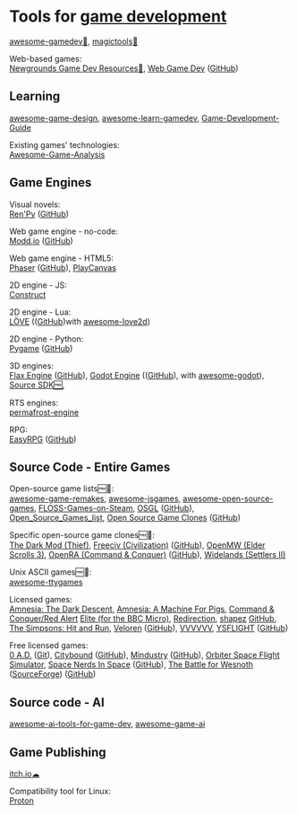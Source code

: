 
# Tools for [game development](https://trendless.tech/game-dev/)

[awesome-gamedev💩](https://github.com/Calinou/awesome-gamedev),
[magictools💩](https://github.com/ellisonleao/magictools)

Web-based games:  
[Newgrounds Game Dev Resources💩](https://www.newgrounds.com/wiki/creator-resources/game-dev-resources),
[Web Game Dev](https://www.webgamedev.com/) ([GitHub](https://github.com/verekia/webgamedev))

## Learning

[awesome-game-design](https://github.com/Roobyx/awesome-game-design),
[awesome-learn-gamedev](https://github.com/notpresident35/awesome-learn-gamedev),
[Game-Development-Guide](https://github.com/mikeroyal/Game-Development-Guide)

Existing games' technologies:  
[Awesome-Game-Analysis](https://github.com/OTFCG/Awesome-Game-Analysis)

## Game Engines

Visual novels:  
[Ren'Py](https://www.renpy.org/) ([GitHub](https://github.com/renpy/renpy))

Web game engine - no-code:  
[Modd.io](https://www.modd.io/) ([GitHub](https://github.com/moddio/moddio2))

Web game engine - HTML5:  
[Phaser](https://phaser.io/) ([GitHub](https://github.com/phaserjs/phaser)),
[PlayCanvas](https://playcanvas.com/)

2D engine - JS:  
[Construct](https://www.construct.net/en)

2D engine - Lua:  
[LÖVE](https://love2d.org/) (([GitHub](https://github.com/love2d/love))with [awesome-love2d](https://github.com/love2d-community/awesome-love2d))

2D engine - Python:  
[Pygame](https://www.pygame.org/) ([GitHub](https://github.com/pygame/pygame))

3D engines:  
[Flax Engine](https://flaxengine.com/) ([GitHub](https://github.com/FlaxEngine/FlaxEngine)),
[Godot Engine](https://godotengine.org/) (([GitHub](https://github.com/godotengine/godot)), with [awesome-godot](https://github.com/godotengine/awesome-godot)),
[Source SDK🆓](https://developer.valvesoftware.com/wiki/SDK_Installation),

RTS engines:  
[permafrost-engine](https://github.com/eduard-permyakov/permafrost-engine)

RPG:  
[EasyRPG](https://easyrpg.org/) ([GitHub](https://github.com/EasyRPG/))

## Source Code - Entire Games

Open-source game lists🆓💩:  
[awesome-game-remakes](https://github.com/radek-sprta/awesome-game-remakes),
[awesome-jsgames](https://github.com/proyecto26/awesome-jsgames),
[awesome-open-source-games](https://github.com/michelpereira/awesome-open-source-games),
[FLOSS-Games-on-Steam](https://github.com/Poussinou/FLOSS-Games-on-Steam),
[OSGL](https://trilarion.github.io/opensourcegames/) ([GitHub](https://github.com/Trilarion/opensourcegames)),
[Open_Source_Games_list](https://github.com/Zakaria-ouertani/Open_Source_Games_list),
[Open Source Game Clones](https://osgameclones.com/) ([GitHub](https://github.com/opengaming/osgameclones/))

Specific open-source game clones🆓💩:  
[The Dark Mod (Thief)](https://www.thedarkmod.com/),
[Freeciv (Civilization)](https://www.freeciv.org/) ([GitHub](https://github.com/freeciv/)),
[OpenMW (Elder Scrolls 3)](https://gitlab.com/OpenMW/openmw),
[OpenRA (Command & Conquer)](https://www.openra.net/) ([GitHub](https://github.com/OpenRA/OpenRA)),
[Widelands (Settlers II)](https://www.widelands.org/)

Unix ASCII games🆓💩:  
[awesome-ttygames](https://github.com/ligurio/awesome-ttygames)

Licensed games:  
[Amnesia: The Dark Descent](https://github.com/FrictionalGames/AmnesiaTheDarkDescent),
[Amnesia: A Machine For Pigs](https://github.com/FrictionalGames/AmnesiaAMachineForPigs),
[Command & Conquer/Red Alert](https://github.com/electronicarts/CnC_Remastered_Collection)
[Elite (for the BBC Micro)](https://www.bbcelite.com/),
[Redirection](https://github.com/dan200/Redirection),
[shapez](https://shapez.io/) [GitHub](https://github.com/tobspr/shapez.io),
[The Simpsons: Hit and Run](https://github.com/Svxy/The-Simpsons-Hit-and-Run),
[Veloren](https://veloren.net/) ([GitHub](https://github.com/veloren/veloren)),
[VVVVVV](https://github.com/TerryCavanagh/vvvvvv),
[YSFLIGHT](https://ysflight.org/) ([GitHub](https://github.com/captainys/YSFLIGHT))

Free licensed games:  
[0 A.D.](https://play0ad.com/) ([Git](https://trac.wildfiregames.com/browser)),
[Citybound](https://aeplay.org/citybound) ([GitHub](https://github.com/citybound/citybound)),
[Mindustry](https://mindustrygame.github.io/) ([GitHub](https://github.com/Anuken/Mindustry)),
[Orbiter Space Flight Simulator](https://github.com/orbitersim/orbiter),
[Space Nerds In Space](https://smcameron.github.io/space-nerds-in-space/) ([GitHub](https://github.com/smcameron/space-nerds-in-space)),
[The Battle for Wesnoth](https://www.wesnoth.org/) ([SourceForge](https://sourceforge.net/projects/wesnoth/)) ([GitHub](https://github.com/wesnoth/wesnoth))

## Source code - AI

[awesome-ai-tools-for-game-dev](https://github.com/simoninithomas/awesome-ai-tools-for-game-dev),
[awesome-game-ai](https://github.com/datamllab/awesome-game-ai)

## Game Publishing

[itch.io☁](https://itch.io/)

Compatibility tool for Linux:  
[Proton](https://github.com/ValveSoftware/Proton)
